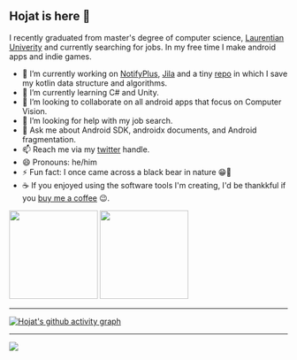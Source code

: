 ## Hojat is here 👋

I recently graduated from master's degree of computer science, <a href="https://laurentian.ca/program/computer-science">Laurentian Univerity</a> and currently searching for jobs. In my free time I make android apps and indie games.

- 🔭 I’m currently working on <a href="https://github.com/hojat72elect/Notifyplus">NotifyPlus</a>, <a href="https://github.com/hojat72elect/Jila">Jila</a> and a tiny <a href="https://github.com/hojat72elect/Kotlin_Data_Structures_Algorithms">repo</a> in which I save my kotlin data structure and algorithms.
- 🌱 I’m currently learning C# and Unity.
- 👯 I’m looking to collaborate on all android apps that focus on Computer Vision.
- 🤔 I’m looking for help with my job search.
- 💬 Ask me about Android SDK, androidx documents, and Android fragmentation.
- 📫 Reach me via my <a href="https://twitter.com/hojat_93">twitter</a> handle.
- 😄 Pronouns: he/him
- ⚡ Fun fact: I once came across a black bear in nature 😁🐻
- ☕ If you enjoyed using the software tools I'm creating, I'd be thankkful if you <a href="https://www.buymeacoffee.com/hojat">buy me a coffee</a> 😉.


<p>  
<img height="160em" src="https://github-readme-stats.vercel.app/api/top-langs/?username=hojat72elect&show_icons=true&hide_border=true&theme=dracula&layout=compact&langs_count=8"/>  
<img height="160em" src="https://github-readme-stats.vercel.app/api?username=hojat72elect&show_icons=true&theme=dracula&hide_border=true" />
</p>

---------------------------------------------------------------------------------------

[![Hojat's github activity graph](https://activity-graph.herokuapp.com/graph?username=hojat72elect&theme=dracula)](https://github.com/ashutosh00710/github-readme-activity-graph)

-------------------------------------------------------------
![](https://komarev.com/ghpvc/?username=hojat72elect)

